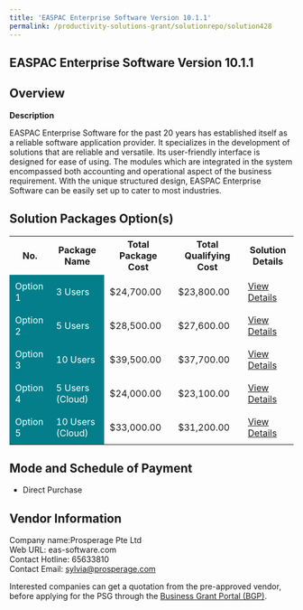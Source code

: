 ```yaml
---
title: 'EASPAC Enterprise Software Version 10.1.1'
permalink: /productivity-solutions-grant/solutionrepo/solution428
---
```


## EASPAC Enterprise Software Version 10.1.1

## Overview

**Description**

EASPAC Enterprise Software for the past 20 years has established itself as a reliable software application provider. It specializes in the development of solutions that are reliable and versatile. Its user-friendly interface is designed for ease of using.  The modules which are integrated in the system encompassed both accounting and operational aspect of the business requirement. With the unique structured design, EASPAC Enterprise Software can be easily set up to cater to most industries.

## Solution Packages Option(s)

<table>
<tr>
<th><b>No.</b></th>
<th><b>Package Name</b></th>
<th><b>Total Package Cost</b></th>
<th><b>Total Qualifying Cost</b></th>
<th><b>Solution Details</b></th>
</tr>
<tr>
<td style='padding: 10px; background-color: #037E8A; color: #FFFFFF;'>Option 1</td>
<td style='padding: 10px; background-color: #037E8A; color: #FFFFFF;'>3 Users</td>
<td style='padding: 10px;'>$24,700.00</td>
<td style='padding: 10px;'>$23,800.00</td>
<td style='padding: 10px;'><a href='/images/psg/1_pdfsam_20220259_Desensitised_Annex_3.pdf' target='_blank'>View Details</a></td>
</tr>
<tr>
<td style='padding: 10px; background-color: #037E8A; color: #FFFFFF;'>Option 2</td>
<td style='padding: 10px; background-color: #037E8A; color: #FFFFFF;'>5 Users</td>
<td style='padding: 10px;'>$28,500.00</td>
<td style='padding: 10px;'>$27,600.00</td>
<td style='padding: 10px;'><a href='/images/psg/2_pdfsam_20220259_Desensitised_Annex_3.pdf' target='_blank'>View Details</a></td>
</tr>
<tr>
<td style='padding: 10px; background-color: #037E8A; color: #FFFFFF;'>Option 3</td>
<td style='padding: 10px; background-color: #037E8A; color: #FFFFFF;'>10 Users</td>
<td style='padding: 10px;'>$39,500.00</td>
<td style='padding: 10px;'>$37,700.00</td>
<td style='padding: 10px;'><a href='/images/psg/3_pdfsam_20220259_Desensitised_Annex_3.pdf' target='_blank'>View Details</a></td>
</tr>
<tr>
<td style='padding: 10px; background-color: #037E8A; color: #FFFFFF;'>Option 4</td>
<td style='padding: 10px; background-color: #037E8A; color: #FFFFFF;'>5 Users (Cloud)</td>
<td style='padding: 10px;'>$24,000.00</td>
<td style='padding: 10px;'>$23,100.00</td>
<td style='padding: 10px;'><a href='/images/psg/4_pdfsam_20220259_Desensitised_Annex_3.pdf' target='_blank'>View Details</a></td>
</tr>
<tr>
<td style='padding: 10px; background-color: #037E8A; color: #FFFFFF;'>Option 5</td>
<td style='padding: 10px; background-color: #037E8A; color: #FFFFFF;'>10 Users (Cloud)</td>
<td style='padding: 10px;'>$33,000.00</td>
<td style='padding: 10px;'>$31,200.00</td>
<td style='padding: 10px;'><a href='/images/psg/5_pdfsam_20220259_Desensitised_Annex_3.pdf' target='_blank'>View Details</a></td>
</tr>
</table>

## Mode and Schedule of Payment

 - Direct Purchase

## Vendor Information

 Company name:Prosperage Pte Ltd<br>Web URL: eas-software.com <br>Contact Hotline: 65633810 <br>Contact Email: sylvia@prosperage.com 

Interested companies can get a quotation from the pre-approved vendor, before applying for the PSG through the <a href='https://www.businessgrants.gov.sg/' target='_blank' rel='noopener'>Business Grant Portal (BGP)</a>.

<script src="/jquery/resize-tables.js"></script>
